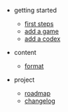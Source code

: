 - getting started

  - [first steps](getting-started/first-steps.md)
  - [add a game](getting-started/add-game.md)
  - [add a codex](getting-started/add-codex.md)

- content
  - [format](content/format.md)

- project
  - [roadmap](project/roadmap.md)
  - [changelog](project/changelog.md)